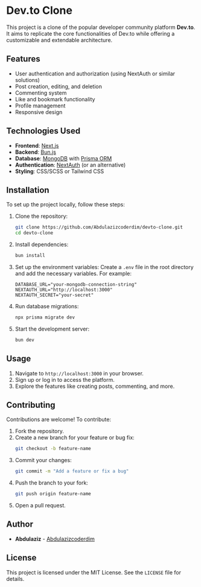 # Dev.to Clone

This project is a clone of the popular developer community platform **Dev.to**. It aims to replicate the core functionalities of Dev.to while offering a customizable and extendable architecture.

## Features


- User authentication and authorization (using NextAuth or similar solutions)
- Post creation, editing, and deletion
- Commenting system
- Like and bookmark functionality
- Profile management
- Responsive design

## Technologies Used

- **Frontend**: [Next.js](https://nextjs.org/)
- **Backend**: [Bun.js](https://bun.sh/)
- **Database**: [MongoDB](https://www.mongodb.com/) with [Prisma ORM](https://www.prisma.io/)
- **Authentication**: [NextAuth](https://next-auth.js.org/) (or an alternative)
- **Styling**: CSS/SCSS or Tailwind CSS

## Installation


To set up the project locally, follow these steps:

1. Clone the repository:
   ```bash
   git clone https://github.com/Abdulazizcoderdim/devto-clone.git
   cd devto-clone
   ```

2. Install dependencies:
   ```bash
   bun install
   ```

3. Set up the environment variables:
   Create a `.env` file in the root directory and add the necessary variables. For example:
   ```env
   DATABASE_URL="your-mongodb-connection-string"
   NEXTAUTH_URL="http://localhost:3000"
   NEXTAUTH_SECRET="your-secret"
   ```

4. Run database migrations:
   ```bash
   npx prisma migrate dev
   ```

5. Start the development server:
   ```bash
   bun dev
   ```

## Usage

1. Navigate to `http://localhost:3000` in your browser.
2. Sign up or log in to access the platform.
3. Explore the features like creating posts, commenting, and more.

## Contributing

Contributions are welcome! To contribute:

1. Fork the repository.
2. Create a new branch for your feature or bug fix:
   ```bash
   git checkout -b feature-name
   ```
3. Commit your changes:
   ```bash
   git commit -m "Add a feature or fix a bug"
   ```
4. Push the branch to your fork:
   ```bash
   git push origin feature-name
   ```
5. Open a pull request.

## Author

- **Abdulaziz** - [Abdulazizcoderdim](https://github.com/Abdulazizcoderdim)

## License

This project is licensed under the MIT License. See the `LICENSE` file for details.
